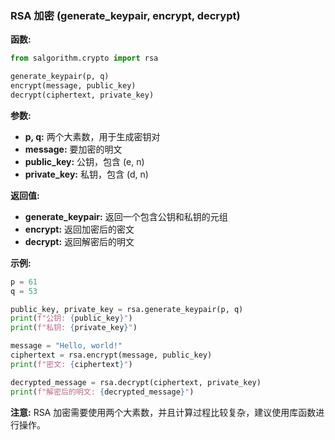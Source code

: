 ### RSA 加密 (generate_keypair, encrypt, decrypt)

**函数:**

```python
from salgorithm.crypto import rsa

generate_keypair(p, q)
encrypt(message, public_key)
decrypt(ciphertext, private_key)
```

**参数:**

* **p, q:** 两个大素数，用于生成密钥对
* **message:** 要加密的明文
* **public_key:** 公钥，包含 (e, n)
* **private_key:** 私钥，包含 (d, n)

**返回值:**

* **generate_keypair:** 返回一个包含公钥和私钥的元组
* **encrypt:** 返回加密后的密文
* **decrypt:** 返回解密后的明文

**示例:**

```python
p = 61
q = 53

public_key, private_key = rsa.generate_keypair(p, q)
print(f"公钥: {public_key}")
print(f"私钥: {private_key}")

message = "Hello, world!"
ciphertext = rsa.encrypt(message, public_key)
print(f"密文: {ciphertext}")

decrypted_message = rsa.decrypt(ciphertext, private_key)
print(f"解密后的明文: {decrypted_message}")
```

**注意:** RSA 加密需要使用两个大素数，并且计算过程比较复杂，建议使用库函数进行操作。